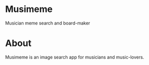 # Musimeme
Musician meme search and board-maker

# About
Musimeme is an image search app for musicians and music-lovers.

